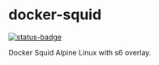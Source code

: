 # docker-squid

[![status-badge](https://ci.ch1.ninja/api/badges/4/status.svg)](https://ci.ch1.ninja/repos/4)

Docker Squid Alpine Linux with s6 overlay.
